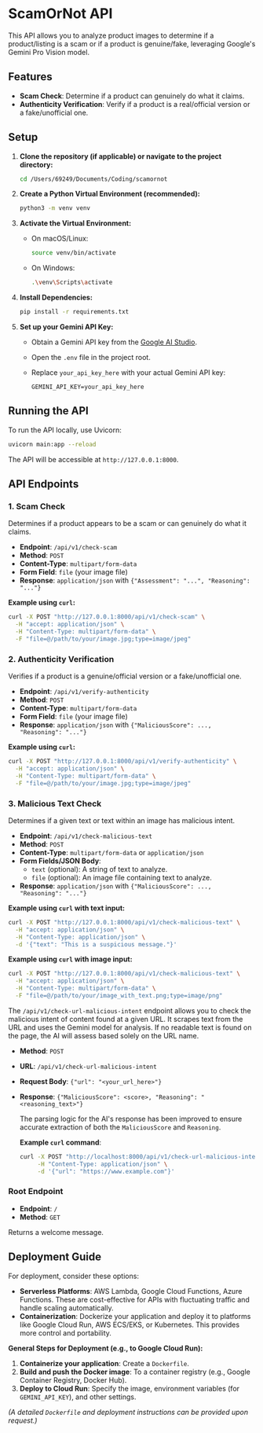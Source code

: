 # ScamOrNot API

This API allows you to analyze product images to determine if a product/listing is a scam or if a product is genuine/fake, leveraging Google's Gemini Pro Vision model.

## Features

*   **Scam Check**: Determine if a product can genuinely do what it claims.
*   **Authenticity Verification**: Verify if a product is a real/official version or a fake/unofficial one.

## Setup

1.  **Clone the repository (if applicable) or navigate to the project directory:**

    ```bash
    cd /Users/69249/Documents/Coding/scamornot
    ```

2.  **Create a Python Virtual Environment (recommended):**

    ```bash
    python3 -m venv venv
    ```

3.  **Activate the Virtual Environment:**

    *   On macOS/Linux:

        ```bash
        source venv/bin/activate
        ```

    *   On Windows:

        ```bash
        .\venv\Scripts\activate
        ```

4.  **Install Dependencies:**

    ```bash
    pip install -r requirements.txt
    ```

5.  **Set up your Gemini API Key:**

    *   Obtain a Gemini API key from the [Google AI Studio](https://aistudio.google.com/app/apikey).
    *   Open the `.env` file in the project root.
    *   Replace `your_api_key_here` with your actual Gemini API key:

        ```
        GEMINI_API_KEY=your_api_key_here
        ```

## Running the API

To run the API locally, use Uvicorn:

```bash
uvicorn main:app --reload
```

The API will be accessible at `http://127.0.0.1:8000`.

## API Endpoints

### 1. Scam Check

Determines if a product appears to be a scam or can genuinely do what it claims.

*   **Endpoint**: `/api/v1/check-scam`
*   **Method**: `POST`
*   **Content-Type**: `multipart/form-data`
*   **Form Field**: `file` (your image file)
*   **Response**: `application/json` with `{"Assessment": "...", "Reasoning": "..."}`

**Example using `curl`:**

```bash
curl -X POST "http://127.0.0.1:8000/api/v1/check-scam" \
  -H "accept: application/json" \
  -H "Content-Type: multipart/form-data" \
  -F "file=@/path/to/your/image.jpg;type=image/jpeg"
```

### 2. Authenticity Verification

Verifies if a product is a genuine/official version or a fake/unofficial one.

*   **Endpoint**: `/api/v1/verify-authenticity`
*   **Method**: `POST`
*   **Content-Type**: `multipart/form-data`
*   **Form Field**: `file` (your image file)
*   **Response**: `application/json` with `{"MaliciousScore": ..., "Reasoning": "..."}`

**Example using `curl`:**

```bash
curl -X POST "http://127.0.0.1:8000/api/v1/verify-authenticity" \
  -H "accept: application/json" \
  -H "Content-Type: multipart/form-data" \
  -F "file=@/path/to/your/image.jpg;type=image/jpeg"
```

### 3. Malicious Text Check

Determines if a given text or text within an image has malicious intent.

*   **Endpoint**: `/api/v1/check-malicious-text`
*   **Method**: `POST`
*   **Content-Type**: `multipart/form-data` or `application/json`
*   **Form Fields/JSON Body**: 
    *   `text` (optional): A string of text to analyze.
    *   `file` (optional): An image file containing text to analyze.
*   **Response**: `application/json` with `{"MaliciousScore": ..., "Reasoning": "..."}`

**Example using `curl` with text input:**

```bash
curl -X POST "http://127.0.0.1:8000/api/v1/check-malicious-text" \
  -H "accept: application/json" \
  -H "Content-Type: application/json" \
  -d '{"text": "This is a suspicious message."}'
```

**Example using `curl` with image input:**

```bash
curl -X POST "http://127.0.0.1:8000/api/v1/check-malicious-text" \
  -H "accept: application/json" \
  -H "Content-Type: multipart/form-data" \
  -F "file=@/path/to/your/image_with_text.png;type=image/png"
```

The `/api/v1/check-url-malicious-intent` endpoint allows you to check the malicious intent of content found at a given URL. It scrapes text from the URL and uses the Gemini model for analysis. If no readable text is found on the page, the AI will assess based solely on the URL name.

- **Method**: `POST`
- **URL**: `/api/v1/check-url-malicious-intent`
- **Request Body**: `{"url": "<your_url_here>"}`
- **Response**: `{"MaliciousScore": <score>, "Reasoning": "<reasoning_text>"}`

  The parsing logic for the AI's response has been improved to ensure accurate extraction of both the `MaliciousScore` and `Reasoning`.

  **Example `curl` command**:
  ```bash
  curl -X POST "http://localhost:8000/api/v1/check-url-malicious-intent" \
       -H "Content-Type: application/json" \
       -d '{"url": "https://www.example.com"}'
  ```

### Root Endpoint

*   **Endpoint**: `/`
*   **Method**: `GET`

Returns a welcome message.

## Deployment Guide

For deployment, consider these options:

*   **Serverless Platforms**: AWS Lambda, Google Cloud Functions, Azure Functions. These are cost-effective for APIs with fluctuating traffic and handle scaling automatically.
*   **Containerization**: Dockerize your application and deploy it to platforms like Google Cloud Run, AWS ECS/EKS, or Kubernetes. This provides more control and portability.

**General Steps for Deployment (e.g., to Google Cloud Run):**

1.  **Containerize your application**: Create a `Dockerfile`.
2.  **Build and push the Docker image**: To a container registry (e.g., Google Container Registry, Docker Hub).
3.  **Deploy to Cloud Run**: Specify the image, environment variables (for `GEMINI_API_KEY`), and other settings.

*(A detailed `Dockerfile` and deployment instructions can be provided upon request.)*
